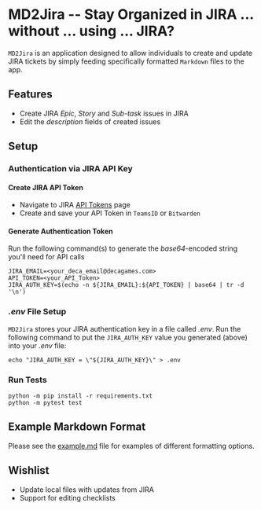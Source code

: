 # MD2Jira -- Stay Organized in JIRA ... without ... using ... JIRA?

`MD2Jira` is an application designed to allow individuals to create and update JIRA tickets by simply feeding specifically formatted `Markdown` files to the app. 

## Features

* Create JIRA _Epic_, _Story_ and _Sub-task_ issues in JIRA
* Edit the _description_ fields of created issues

## Setup

### Authentication via JIRA API Key

#### Create JIRA API Token

* Navigate to JIRA [API Tokens](https://id.atlassian.com/manage-profile/security/api-tokens) page
* Create and save your API Token in `TeamsID` or `Bitwarden`

#### Generate Authentication Token 

Run the following command(s) to generate the _base64_-encoded string you'll need for API calls

```
JIRA_EMAIL=<your_deca_email@decagames.com>
API_TOKEN=<your_API_Token>
JIRA_AUTH_KEY=$(echo -n ${JIRA_EMAIL}:${API_TOKEN} | base64 | tr -d '\n')
```

### _.env_ File Setup

`MD2Jira` stores your JIRA authentication key in a file called _.env_. Run the following command to put the `JIRA_AUTH_KEY` value you generated (above) into your _.env_ file: 

```
echo "JIRA_AUTH_KEY = \"${JIRA_AUTH_KEY}\" > .env
```

### Run Tests

```
python -m pip install -r requirements.txt
python -m pytest test
```

## Example Markdown Format

Please see the [example.md](example.md) file for examples of different formatting options.

## Wishlist

* Update local files with updates from JIRA
* Support for editing checklists